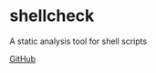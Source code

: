 # shellcheck

A static analysis tool for shell scripts

[GitHub](https://github.com/koalaman/shellcheck)
